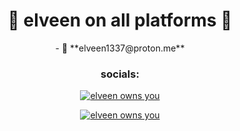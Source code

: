 <h1 align="center">🌟 elveen on all platforms 🌟</h1>

<p align="center">
- 📩 **elveen1337@proton.me**
</p>

<h3 align="center">socials:</h3> 
<p align="center">
<a href="https://discord.gg/barakah" target="blank"><img align="center" src="https://img.shields.io/badge/barakah-black?logo=adidas" alt="elveen owns you" /></a>
</p>

<p align="center">
<a href="https://www.instagram.com/elveen13/" target="blank"><img align="center" src="https://img.shields.io/badge/elveen13-black?logo=instagram" alt="elveen owns you" /></a>
</p>

<!--
**554960/554960** is a ✨ _special_ ✨ repository because its `README.md` (this file) appears on your GitHub profile.

Here are some ideas to get you started:

- 🔭 I’m currently working on ...
- 🌱 I’m currently learning ...
- 👯 I’m looking to collaborate on ...
- 🤔 I’m looking for help with ...
- 💬 Ask me about ...
- 📫 How to reach me: ...
- 😄 Pronouns: ...
- ⚡ Fun fact: ...
-->
